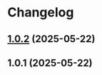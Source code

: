 # Changelog

## [1.0.2](https://github.com/cypcypcyp123/OurYun_log_test/compare/v1.0.0-pre.1.0.1...v1.0.2) (2025-05-22)

## 1.0.1 (2025-05-22)
